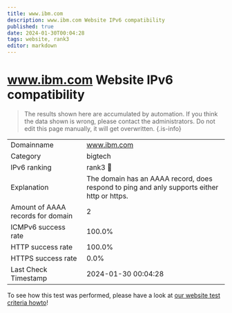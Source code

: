```yaml
---
title: www.ibm.com
description: www.ibm.com Website IPv6 compatibility
published: true
date: 2024-01-30T00:04:28
tags: website, rank3
editor: markdown
---
```


# www.ibm.com Website IPv6 compatibility

> The results shown here are accumulated by automation. If you think the data shown is wrong, please contact the administrators. 
> Do not edit this page manually, it will get overwritten.
{.is-info}


|   |   |
| - | - |
| Domainname | www.ibm.com
| Category | bigtech |
| IPv6 ranking | rank3 :3rd_place_medal: |
| Explanation | The domain has an AAAA record, does respond to ping and anly supports either http or https. |
| Amount of AAAA records for domain | 2 |
| ICMPv6 success rate | 100.0%|
| HTTP success rate | 100.0% |
| HTTPS success rate | 0.0% |
| Last Check Timestamp | 2024-01-30 00:04:28 |

To see how this test was performed, please have a look at [our website test criteria howto](/howto/testcriteria/website)!

